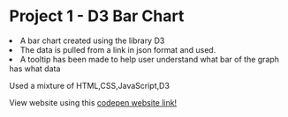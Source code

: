 # Project 1 - D3 Bar Chart
<li> A bar chart created using the library D3
<li> The data is pulled from a link in json format and used. 
<li> A tooltip has been made to help user understand what bar of the graph has what data

Used a mixture of HTML,CSS,JavaScript,D3

View website using this [codepen website link!](https://codepen.io/MuchuShiva/full/YzoXbeM)